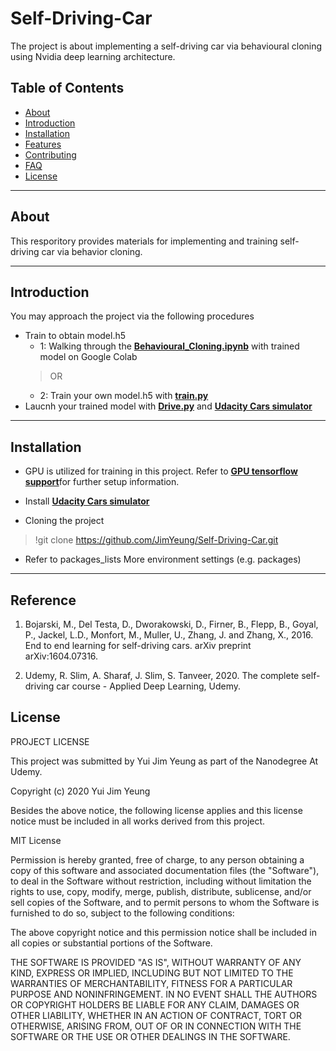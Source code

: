 # Self-Driving-Car
 The project is about implementing a self-driving car via behavioural cloning using Nvidia deep learning architecture.

## Table of Contents
- [About](#about)
- [Introduction](#introduction)
- [Installation](#installation)
- [Features](#features)
- [Contributing](#contributing)
- [FAQ](#faq)
- [License](#license)
---
## About
This resporitory provides materials for implementing and training self-driving car via behavior cloning.

---
## Introduction
You may approach the project via the following procedures
- Train to obtain model.h5
    - 1: Walking through the <a href="https://github.com/JimYeung/Self-Driving-Car/tree/main/docs" target="_blank">**Behavioural_Cloning.ipynb**</a> with trained model on Google Colab
    > OR
    - 2: Train your own model.h5 with <a href="https://github.com/JimYeung/Self-Driving-Car/blob/main/train.py" target="_blank">**train.py**</a> 
- Laucnh your trained model with <a href="https://github.com/JimYeung/Self-Driving-Car/blob/main/Drive.py" target="_blank">**Drive.py**</a> and <a href="https://github.com/udacity/self-driving-car-sim/" target="_blank">**Udacity Cars simulator**</a>

---
## Installation
- GPU is utilized for training in this project. Refer to <a href="https://www.tensorflow.org/install/gpu/" target="_blank">**GPU tensorflow support**</a>for further setup information. 

- Install <a href="https://github.com/udacity/self-driving-car-sim/" target="_blank">**Udacity Cars simulator**</a>

- Cloning the project 
> !git clone https://github.com/JimYeung/Self-Driving-Car.git

- Refer to packages_lists More environment settings (e.g. packages)
---

## Reference
1. Bojarski, M., Del Testa, D., Dworakowski, D., Firner, B., Flepp, B., Goyal, P., Jackel, L.D., Monfort, M., Muller, U., Zhang, J. and Zhang, X., 2016. End to end learning for self-driving cars. arXiv preprint arXiv:1604.07316.

2. Udemy, R. Slim, A. Sharaf, J. Slim, S. Tanveer, 2020. The complete self-driving car course - Applied Deep Learning, Udemy.

## License
PROJECT LICENSE

This project was submitted by Yui Jim Yeung as part of the Nanodegree At Udemy.

Copyright (c) 2020 Yui Jim Yeung

Besides the above notice, the following license applies and this license notice
must be included in all works derived from this project.

MIT License

Permission is hereby granted, free of charge, to any person obtaining a copy
of this software and associated documentation files (the "Software"), to deal
in the Software without restriction, including without limitation the rights
to use, copy, modify, merge, publish, distribute, sublicense, and/or sell
copies of the Software, and to permit persons to whom the Software is
furnished to do so, subject to the following conditions:

The above copyright notice and this permission notice shall be included in all
copies or substantial portions of the Software.

THE SOFTWARE IS PROVIDED "AS IS", WITHOUT WARRANTY OF ANY KIND, EXPRESS OR
IMPLIED, INCLUDING BUT NOT LIMITED TO THE WARRANTIES OF MERCHANTABILITY,
FITNESS FOR A PARTICULAR PURPOSE AND NONINFRINGEMENT. IN NO EVENT SHALL THE
AUTHORS OR COPYRIGHT HOLDERS BE LIABLE FOR ANY CLAIM, DAMAGES OR OTHER
LIABILITY, WHETHER IN AN ACTION OF CONTRACT, TORT OR OTHERWISE, ARISING FROM,
OUT OF OR IN CONNECTION WITH THE SOFTWARE OR THE USE OR OTHER DEALINGS IN THE
SOFTWARE.
